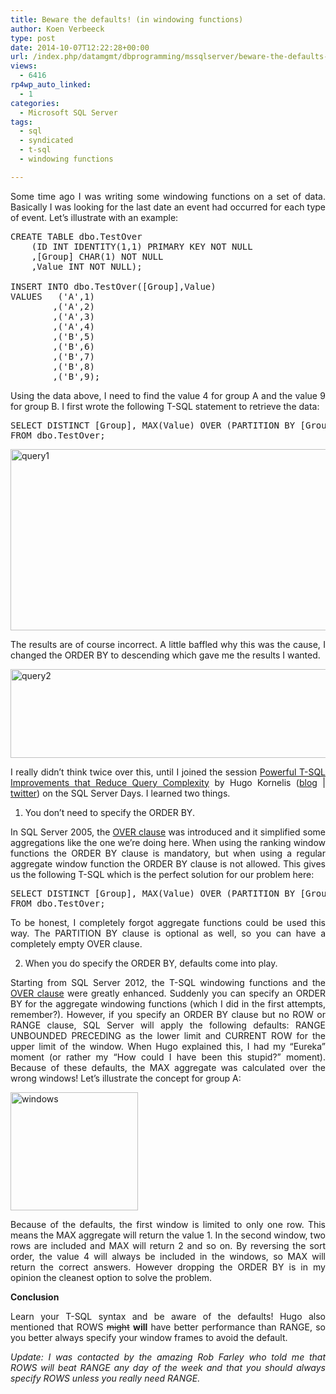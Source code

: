 ```yaml
---
title: Beware the defaults! (in windowing functions)
author: Koen Verbeeck
type: post
date: 2014-10-07T12:22:28+00:00
url: /index.php/datamgmt/dbprogramming/mssqlserver/beware-the-defaults-in-windowing-functions/
views:
  - 6416
rp4wp_auto_linked:
  - 1
categories:
  - Microsoft SQL Server
tags:
  - sql
  - syndicated
  - t-sql
  - windowing functions

---
```

<p style="text-align: justify">
  Some time ago I was writing some windowing functions on a set of data. Basically I was looking for the last date an event had occurred for each type of event. Let’s illustrate with an example:
</p>

<pre>CREATE TABLE dbo.TestOver
	(ID INT IDENTITY(1,1) PRIMARY KEY NOT NULL
	,[Group] CHAR(1) NOT NULL
	,Value INT NOT NULL);

INSERT INTO dbo.TestOver([Group],Value)
VALUES	 ('A',1)
		,('A',2)
		,('A',3)
		,('A',4)
		,('B',5)
		,('B',6)
		,('B',7)
		,('B',8)
		,('B',9);</pre>

<p style="text-align: justify">
  Using the data above, I need to find the value 4 for group A and the value 9 for group B. I first wrote the following T-SQL statement to retrieve the data:
</p>

<pre>SELECT DISTINCT [Group], MAX(Value) OVER (PARTITION BY [Group] ORDER BY Value)
FROM dbo.TestOver;</pre>

<p style="text-align: justify">
  <a href="/wp-content/uploads/2014/10/query1.png"><img class="alignnone size-full wp-image-3013" src="/wp-content/uploads/2014/10/query1.png" alt="query1" width="595" height="290" srcset="/wp-content/uploads/2014/10/query1.png 595w, /wp-content/uploads/2014/10/query1-300x146.png 300w" sizes="(max-width: 595px) 100vw, 595px" /></a>
</p>

<p style="text-align: justify">
  The results are of course incorrect. A little baffled why this was the cause, I changed the ORDER BY to descending which gave me the results I wanted.
</p>

<p style="text-align: justify">
  <a href="/wp-content/uploads/2014/10/query2.png"><img class="alignnone size-full wp-image-3011" src="/wp-content/uploads/2014/10/query2.png" alt="query2" width="617" height="142" srcset="/wp-content/uploads/2014/10/query2.png 617w, /wp-content/uploads/2014/10/query2-300x69.png 300w" sizes="(max-width: 617px) 100vw, 617px" /></a>
</p>

<p style="text-align: justify">
  I really didn’t think twice over this, until I joined the session <a href="http://www.sqlserverdays.be/powerful-t-sql-improvements-that-reduce-query-complexity/">Powerful T-SQL Improvements that Reduce Query Complexity</a> by Hugo Kornelis (<a href="http://sqlblog.com/blogs/hugo_kornelis/">blog</a> | <a href="https://twitter.com/Hugo_Kornelis">twitter</a>) on the SQL Server Days. I learned two things.
</p>

<ol style="text-align: justify">
  <li>
    You don’t need to specify the ORDER BY.
  </li>
</ol>

<p style="text-align: justify">
  In SQL Server 2005, the <a href="http://msdn.microsoft.com/en-us/library/ms189461(v=sql.90).aspx">OVER clause</a> was introduced and it simplified some aggregations like the one we’re doing here. When using the ranking window functions the ORDER BY clause is mandatory, but when using a regular aggregate window function the ORDER BY clause is not allowed. This gives us the following T-SQL which is the perfect solution for our problem here:
</p>

<pre>SELECT DISTINCT [Group], MAX(Value) OVER (PARTITION BY [Group])
FROM dbo.TestOver;</pre>

<p style="text-align: justify">
  To be honest, I completely forgot aggregate functions could be used this way. The PARTITION BY clause is optional as well, so you can have a completely empty OVER clause.
</p>

<ol style="text-align: justify" start="2">
  <li>
    When you do specify the ORDER BY, defaults come into play.
  </li>
</ol>

<p style="text-align: justify">
  Starting from SQL Server 2012, the T-SQL windowing functions and the <a href="http://msdn.microsoft.com/en-us/library/ms189461(v=sql.120).aspx">OVER clause</a> were greatly enhanced. Suddenly you can specify an ORDER BY for the aggregate windowing functions (which I did in the first attempts, remember?). However, if you specify an ORDER BY clause but no ROW or RANGE clause, SQL Server will apply the following defaults: RANGE UNBOUNDED PRECEDING as the lower limit and CURRENT ROW for the upper limit of the window. When Hugo explained this, I had my “Eureka” moment (or rather my “How could I have been this stupid?” moment). Because of these defaults, the MAX aggregate was calculated over the wrong windows! Let’s illustrate the concept for group A:
</p>

<p style="text-align: justify">
  <a href="/wp-content/uploads/2014/10/windows.png"><img class="alignnone size-full wp-image-3012" src="/wp-content/uploads/2014/10/windows.png" alt="windows" width="204" height="189" /></a>
</p>

<p style="text-align: justify">
  Because of the defaults, the first window is limited to only one row. This means the MAX aggregate will return the value 1. In the second window, two rows are included and MAX will return 2 and so on. By reversing the sort order, the value 4 will always be included in the windows, so MAX will return the correct answers. However dropping the ORDER BY is in my opinion the cleanest option to solve the problem.
</p>

<p style="text-align: justify">
  <strong>Conclusion</strong>
</p>

<p style="text-align: justify">
  Learn your T-SQL syntax and be aware of the defaults! Hugo also mentioned that ROWS <del>might</del> <strong>will</strong> have better performance than RANGE, so you better always specify your window frames to avoid the default.
</p>

<p style="text-align: justify">
  <i>Update: I was contacted by the amazing Rob Farley who told me that ROWS will beat RANGE any day of the week and that you should always specify ROWS unless you really need RANGE.</i>
</p>